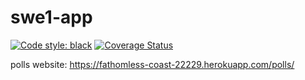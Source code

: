 # swe1-app

[![Code style: black](https://img.shields.io/badge/code%20style-black-000000.svg)](https://github.com/psf/black) [![Coverage Status](https://coveralls.io/repos/github/SimonYSC/swe1-app/badge.svg?branch=main)](https://coveralls.io/github/SimonYSC/swe1-app?branch=main)

polls website: https://fathomless-coast-22229.herokuapp.com/polls/
